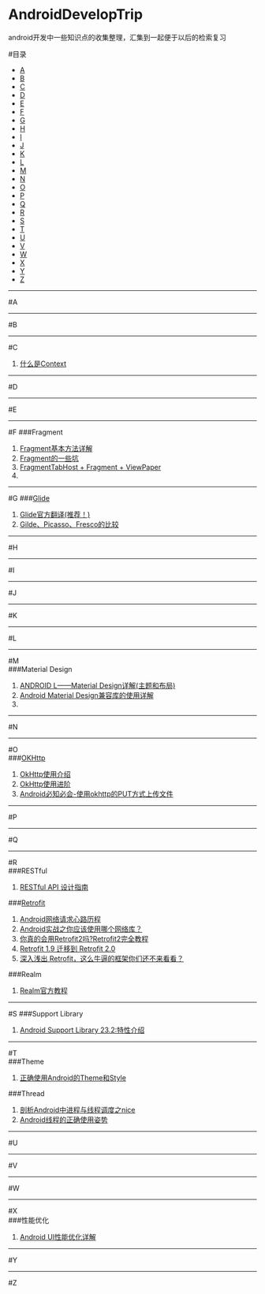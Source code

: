 # AndroidDevelopTrip

android开发中一些知识点的收集整理，汇集到一起便于以后的检索复习

#目录

+ [A](#a)
+ [B](#b)
+ [C](#c)
+ [D](#d)
+ [E](#e)
+ [F](#f)
+ [G](#g)
+ [H](#h)
+ [I](#i)
+ [J](#j)
+ [K](#k)
+ [L](#l)
+ [M](#m)
+ [N](#n)
+ [O](#o)
+ [P](#p)
+ [Q](#q)
+ [R](#r)
+ [S](#s)
+ [T](#t)
+ [U](#u)
+ [V](#v)
+ [W](#w)
+ [X](#x)
+ [Y](#y)
+ [Z](#z)

---  

#<span id="a">A</span>  

---
#B  

---
#C  
1. [什么是Context](http://godcoder.me/2016/04/16/context/)  



---
#D  


---
#E  


---
#F
###Fragment  
1. [Fragment基本方法详解](http://blog.csdn.net/harvic880925/article/details/44917955)
2. [Fragment的一些坑](http://www.jianshu.com/p/d9143a92ad94)
3. [FragmentTabHost + Fragment + ViewPaper](FragmentTabHost+Fragment+ViewPaper实现底部导航栏)
4. []()

---
#G 
###[Glide](https://github.com/bumptech/glide)  
1. [Glide官方翻译(推荐！)](http://www.jianshu.com/p/9341dfc7ccdc)
2. [Gilde、Picasso、Fresco的比较](http://www.jianshu.com/p/48311f567969)

---
#H  


---
#I  


---
#J


---
#K


---
#L  


---
#M  
###Material Design  
1. [ANDROID L——Material Design详解(主题和布局)](http://blog.csdn.net/a396901990/article/details/40107881)
2. [Android Material Design兼容库的使用详解](http://www.jianshu.com/p/1e6eed09d48b)
3. 

---
#N


---
#O  
###[OKHttp](http://square.github.io/okhttp)
1. [OkHttp使用介绍](http://www.cnblogs.com/ct2011/p/4001708.html)
2. [OkHttp使用进阶](http://www.cnblogs.com/ct2011/p/3997368.html)
3. [Android必知必会-使用okhttp的PUT方式上传文件](http://www.jianshu.com/p/17aa4f110506)


---
#P  


---
#Q  


---
#R  
###RESTful 
1. [RESTful API 设计指南](http://www.ruanyifeng.com/blog/2014/05/restful_api.html)  

###[Retrofit](https://github.com/square/retrofit)
1. [Android网络请求心路历程](http://www.jianshu.com/p/3141d4e46240)
2. [Android实战之你应该使用哪个网络库？](https://segmentfault.com/a/1190000003965158)
3. [你真的会用Retrofit2吗?Retrofit2完全教程](http://www.jianshu.com/p/308f3c54abdd)
4. [Retrofit 1.9 迁移到 Retrofit 2.0](https://twiceyuan.com/2015/12/26/retrofit2-0/)
5. [深入浅出 Retrofit，这么牛逼的框架你们还不来看看？](http://mp.weixin.qq.com/s?__biz=MzA3NTYzODYzMg==&mid=2653577186&idx=1&sn=1a5f6369faeb22b4b68ea39f25020d28&scene=1&srcid=06039K4A2eGkHPxLbKED09Mk#wechat_redirect)

###Realm
1. [Realm官方教程](https://realm.io/cn/docs/java/latest/#getting-started)

---
#S
###Support Library  
1. [Android Support Library 23.2:特性介绍](https://segmentfault.com/a/1190000004492535)


---
#T  
###Theme  
1. [正确使用Android的Theme和Style](http://blog.chengyunfeng.com/?p=684)

###Thread  
1. [剖析Android中进程与线程调度之nice](http://droidyue.com/blog/2015/09/05/android-process-and-thread-schedule-nice/index.html)
2. [Android线程的正确使用姿势](http://mrpeak.cn/blog/android-threading/)


---
#U  


---
#V  


---
#W  


---
#X  
###性能优化  
1. [Android UI性能优化详解](http://www.open-open.com/lib/view/open1452871277386.html)


---
#Y  


---
#Z  


